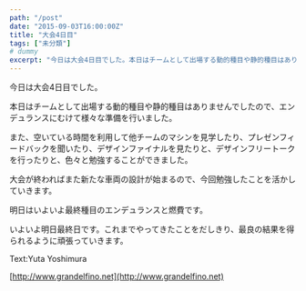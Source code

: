 ```yaml
---
path: "/post"
date: "2015-09-03T16:00:00Z"
title: "大会4日目"
tags: ["未分類"]
# dummy
excerpt: "今日は大会4日目でした。本日はチームとして出場する動的種目や静的種目はありませんでしたので、エンデュランスにむけて様々な準備を行いました。また、空いてい..."
---
```




今日は大会4日目でした。

本日はチームとして出場する動的種目や静的種目はありませんでしたので、エンデュランスにむけて様々な準備を行いました。

また、空いている時間を利用して他チームのマシンを見学したり、プレゼンフィードバックを聞いたり、デザインファイナルを見たりと、デザインフリートークを行ったりと、色々と勉強することができました。

大会が終わればまた新たな車両の設計が始まるので、今回勉強したことを活かしていきます。

明日はいよいよ最終種目のエンデュランスと燃費です。

いよいよ明日最終日です。これまでやってきたことをだしきり、最良の結果を得られるように頑張っていきます。

Text:Yuta Yoshimura

[http://www.grandelfino.net](http://www.grandelfino.net)

